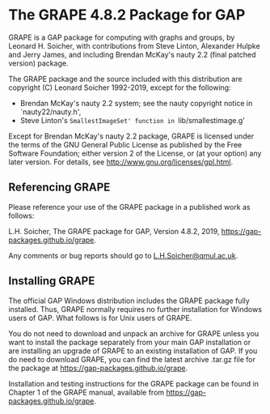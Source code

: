 
The GRAPE 4.8.2 Package for GAP
===============================

GRAPE is a GAP package for computing with graphs and groups, 
by Leonard H. Soicher, with contributions from Steve Linton, Alexander
Hulpke and Jerry James, and including Brendan McKay's nauty 2.2 (final
patched version) package.

The GRAPE package and the source included with this distribution are
copyright (C) Leonard Soicher 1992-2019, except for the following:

- Brendan McKay's nauty 2.2 system; see the nauty copyright notice in
 `nauty22/nauty.h',
- Steve Linton's `SmallestImageSet' function in `lib/smallestimage.g'

Except for Brendan McKay's nauty 2.2 package, GRAPE is licensed under the
terms of the GNU General Public License as published by the Free Software
Foundation; either version 2 of the License, or (at your option) any
later version. For details, see <http://www.gnu.org/licenses/gpl.html>.

Referencing GRAPE
-----------------

Please reference your use of the GRAPE package in a published work
as follows:

L.H. Soicher, The GRAPE package for GAP, Version 4.8.2, 2019,
<https://gap-packages.github.io/grape>.

Any comments or bug reports should go to <L.H.Soicher@qmul.ac.uk>.

Installing GRAPE
----------------

The official GAP Windows distribution includes the GRAPE package
fully installed.  Thus, GRAPE normally requires no further installation
for Windows users of GAP. What follows is for Unix users of GRAPE.

You do not need to download and unpack an archive for GRAPE
unless you want to install the package separately from your main
GAP installation or are installing an upgrade of GRAPE to an
existing installation of GAP.  If you do need to download
GRAPE, you can find the latest archive .tar.gz file for the 
package at <https://gap-packages.github.io/grape>.

Installation and testing instructions for the GRAPE package
can be found in Chapter 1 of the GRAPE manual, available from
<https://gap-packages.github.io/grape>.

